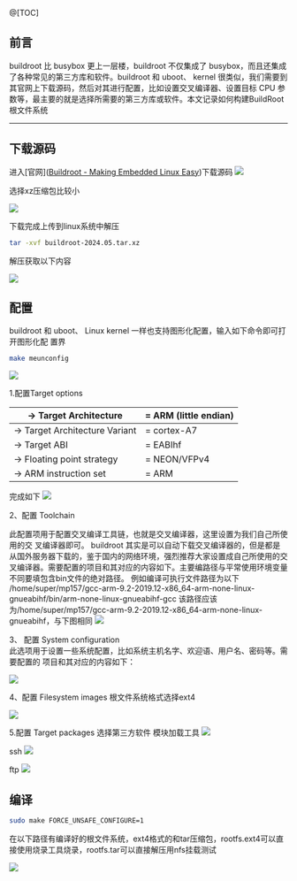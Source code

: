 @[TOC]
## 前言
buildroot 比 busybox 更上一层楼，buildroot 不仅集成了 busybox，而且还集成了各种常见的第三方库和软件。buildroot 和 uboot、 kernel 很类似，我们需要到其官网上下载源码，然后对其进行配置，比如设置交叉编译器、设置目标 CPU 参数等，最主要的就是选择所需要的第三方库或软件。本文记录如何构建BuildRoot根文件系统

***

## 下载源码

进入[官网]([Buildroot - Making Embedded Linux Easy](https://buildroot.org/))下载源码
![](https://blog-1305120110.cos.ap-shanghai.myqcloud.com/linux_driver/03/driver_03_00.png)

选择xz压缩包比较小

![](https://blog-1305120110.cos.ap-shanghai.myqcloud.com/linux_driver/03/driver_03_01.png)

下载完成上传到linux系统中解压

```sh
tar -xvf buildroot-2024.05.tar.xz
```

解压获取以下内容

![](https://blog-1305120110.cos.ap-shanghai.myqcloud.com/linux_driver/03/driver_03_02.png)

## 配置

buildroot 和 uboot、 Linux kernel 一样也支持图形化配置，输入如下命令即可打开图形化配 置界

```sh
make meunconfig
```

![](https://blog-1305120110.cos.ap-shanghai.myqcloud.com/linux_driver/03/driver_03_03.png)

1.配置Target options

| -> Target Architecture         | = ARM (little endian) |
| ------------------------------ | --------------------- |
| -> Target Architecture Variant | = cortex-A7           |
| -> Target ABI                  | = EABIhf              |
| -> Floating point strategy     | = NEON/VFPv4          |
| -> ARM instruction set         | = ARM                 |
完成如下
![](https://blog-1305120110.cos.ap-shanghai.myqcloud.com/linux_driver/03/driver_03_04.png)

2、配置 Toolchain

此配置项用于配置交叉编译工具链，也就是交叉编译器，这里设置为我们自己所使用的交  叉编译器即可。 buildroot 其实是可以自动下载交叉编译器的，但是都是从国外服务器下载的，鉴于国内的网络环境，强烈推荐大家设置成自己所使用的交叉编译器。需要配置的项目和其对应的内容如下。主要编路径与平常使用环境变量不同要填包含bin文件的绝对路径。
例如编译可执行文件路径为以下
/home/super/mp157/gcc-arm-9.2-2019.12-x86_64-arm-none-linux-gnueabihf/bin/arm-none-linux-gnueabihf-gcc
该路径应该为/home/super/mp157/gcc-arm-9.2-2019.12-x86_64-arm-none-linux-gnueabihf，与下图相同
![](https://blog-1305120110.cos.ap-shanghai.myqcloud.com/linux_driver/03/driver_03_05.png)

3、 配置 System configuration  
此选项用于设置一些系统配置，比如系统主机名字、欢迎语、用户名、密码等。需要配置的 项目和其对应的内容如下：

![](https://blog-1305120110.cos.ap-shanghai.myqcloud.com/linux_driver/03/driver_03_06.png)

4、配置 Filesystem images
根文件系统格式选择ext4

![](https://blog-1305120110.cos.ap-shanghai.myqcloud.com/linux_driver/03/driver_03_07.png)

5.配置 Target packages
选择第三方软件
模块加载工具
![](https://blog-1305120110.cos.ap-shanghai.myqcloud.com/linux_driver/03/driver_03_08.png)

ssh
![](https://blog-1305120110.cos.ap-shanghai.myqcloud.com/linux_driver/03/driver_03_09.png)

ftp
![](https://blog-1305120110.cos.ap-shanghai.myqcloud.com/linux_driver/03/driver_03_10.png)

## 编译

```sh
sudo make FORCE_UNSAFE_CONFIGURE=1
```

在以下路径有编译好的根文件系统，ext4格式的和tar压缩包，rootfs.ext4可以直接使用烧录工具烧录，rootfs.tar可以直接解压用nfs挂载测试

![](https://blog-1305120110.cos.ap-shanghai.myqcloud.com/linux_driver/03/driver_03_11.png)